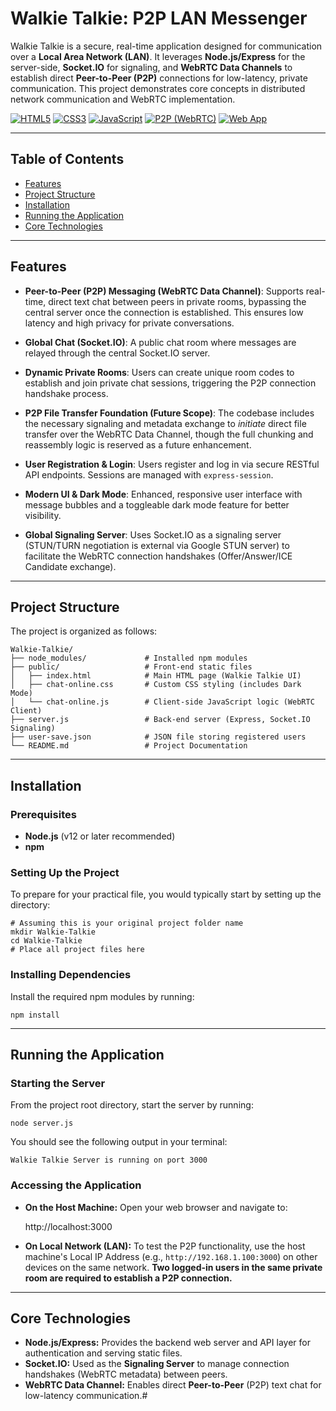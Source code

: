 # Walkie Talkie: P2P LAN Messenger

Walkie Talkie is a secure, real-time application designed for communication over a **Local Area Network (LAN)**. It leverages **Node.js/Express** for the server-side, **Socket.IO** for signaling, and **WebRTC Data Channels** to establish direct **Peer-to-Peer (P2P)** connections for low-latency, private communication. This project demonstrates core concepts in distributed network communication and WebRTC implementation.

[![HTML5](https://img.shields.io/badge/HTML5-E34F26?style=flat-square&logo=html5&logoColor=white)]()
[![CSS3](https://img.shields.io/badge/CSS3-1572B6?style=flat-square&logo=css3&logoColor=white)]()
[![JavaScript](https://img.shields.io/badge/JavaScript-F7DF1E?style=flat-square&logo=javascript&logoColor=black)]()
[![P2P (WebRTC)](https://img.shields.io/badge/P2P-WebRTC-blueviolet?style=flat-square)]()
[![Web App](https://img.shields.io/badge/Web%20App-Yes-orange?style=flat-square)]()


---

## Table of Contents

- [Features](#features)
- [Project Structure](#project-structure)
- [Installation](#installation)
- [Running the Application](#running-the-application)
- [Core Technologies](#core-technologies)

---

## Features

- **Peer-to-Peer (P2P) Messaging (WebRTC Data Channel)**: Supports real-time, direct text chat between peers in private rooms, bypassing the central server once the connection is established. This ensures low latency and high privacy for private conversations.

- **Global Chat (Socket.IO)**: A public chat room where messages are relayed through the central Socket.IO server.

- **Dynamic Private Rooms**: Users can create unique room codes to establish and join private chat sessions, triggering the P2P connection handshake process.

- **P2P File Transfer Foundation (Future Scope)**: The codebase includes the necessary signaling and metadata exchange to *initiate* direct file transfer over the WebRTC Data Channel, though the full chunking and reassembly logic is reserved as a future enhancement.

- **User Registration & Login**: Users register and log in via secure RESTful API endpoints. Sessions are managed with `express-session`.

- **Modern UI & Dark Mode**: Enhanced, responsive user interface with message bubbles and a toggleable dark mode feature for better visibility.

- **Global Signaling Server**: Uses Socket.IO as a signaling server (STUN/TURN negotiation is external via Google STUN server) to facilitate the WebRTC connection handshakes (Offer/Answer/ICE Candidate exchange).

---

## Project Structure

The project is organized as follows:

    Walkie-Talkie/
    ├── node_modules/             # Installed npm modules
    ├── public/                   # Front-end static files
    │   ├── index.html            # Main HTML page (Walkie Talkie UI)
    │   ├── chat-online.css       # Custom CSS styling (includes Dark Mode)
    │   └── chat-online.js        # Client-side JavaScript logic (WebRTC Client)
    ├── server.js                 # Back-end server (Express, Socket.IO Signaling)
    ├── user-save.json            # JSON file storing registered users 
    └── README.md                 # Project Documentation

---

## Installation

### Prerequisites

- **Node.js** (v12 or later recommended)
- **npm**

### Setting Up the Project

To prepare for your practical file, you would typically start by setting up the directory:

    # Assuming this is your original project folder name
    mkdir Walkie-Talkie
    cd Walkie-Talkie
    # Place all project files here

### Installing Dependencies

Install the required npm modules by running:

    npm install

---

## Running the Application

### Starting the Server

From the project root directory, start the server by running:

    node server.js

You should see the following output in your terminal:

    Walkie Talkie Server is running on port 3000

### Accessing the Application

- **On the Host Machine:** Open your web browser and navigate to:

    http://localhost:3000

- **On Local Network (LAN):** To test the P2P functionality, use the host machine's Local IP Address (e.g., `http://192.168.1.100:3000`) on other devices on the same network. **Two logged-in users in the same private room are required to establish a P2P connection.**

---

## Core Technologies

- **Node.js/Express:** Provides the backend web server and API layer for authentication and serving static files.
- **Socket.IO:** Used as the **Signaling Server** to manage connection handshakes (WebRTC metadata) between peers.
- **WebRTC Data Channel:** Enables direct **Peer-to-Peer** (P2P) text chat for low-latency communication.#
